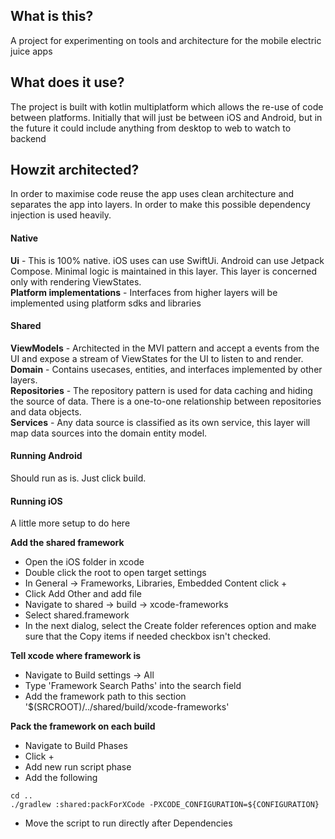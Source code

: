 ## What is this?
A project for experimenting on tools and architecture for the mobile electric juice apps

## What does it use?
The project is built with kotlin multiplatform which allows the re-use of code between platforms. Initially that will just be between iOS and Android, but in the future it could include anything from desktop to web to watch to backend

## Howzit architected?
In order to maximise code reuse the app uses clean architecture and separates the app into layers. In order to make this possible dependency injection is used heavily.

#### Native 
**Ui** - This is 100% native. iOS uses can use SwiftUi. Android can use Jetpack Compose. Minimal logic is maintained in this layer. This layer is concerned only with rendering ViewStates.  
**Platform implementations** - Interfaces from higher layers will be implemented using platform sdks and libraries

#### Shared
**ViewModels** - Architected in the MVI pattern and accept a events from the UI and expose a stream of ViewStates for the UI to listen to and render.  
**Domain** - Contains usecases, entities, and interfaces implemented by other layers.  
**Repositories** - The repository pattern is used for data caching and hiding the source of data. There is a one-to-one relationship between repositories and data objects.  
**Services** - Any data source is classified as its own service, this layer will map data sources into the domain entity model.


#### Running Android
Should run as is. Just click build.

#### Running iOS
A little more setup to do here

**Add the shared framework**
- Open the iOS folder in xcode
- Double click the root to open target settings
- In General -> Frameworks, Libraries, Embedded Content click +
- Click Add Other and add file
- Navigate to shared -> build -> xcode-frameworks
- Select shared.framework
- In the next dialog, select the Create folder references option and make sure that the Copy items if needed checkbox isn't checked. 

**Tell xcode where framework is**
- Navigate to Build settings -> All
- Type 'Framework Search Paths' into the search field
- Add the framework path to this section '$(SRCROOT)/../shared/build/xcode-frameworks'

**Pack the framework on each build**
- Navigate to Build Phases
- Click +
- Add new run script phase
- Add the following 
```
cd ..
./gradlew :shared:packForXCode -PXCODE_CONFIGURATION=${CONFIGURATION}
```
- Move the script to run directly after Dependencies